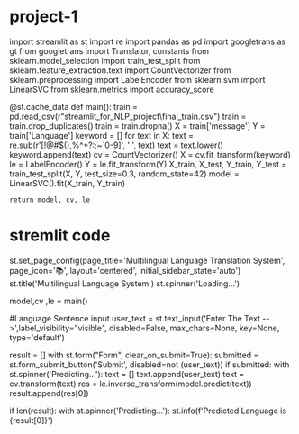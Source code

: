 # project-1
import streamlit as st
import re
import pandas as pd
import googletrans as gt
from googletrans import Translator, constants
from sklearn.model_selection import train_test_split
from sklearn.feature_extraction.text import CountVectorizer
from sklearn.preprocessing import LabelEncoder
from sklearn.svm import LinearSVC
from sklearn.metrics import accuracy_score


@st.cache_data
def main():
    train = pd.read_csv(r"streamlit_for_NLP_project\final_train.csv")
    train = train.drop_duplicates()
    train = train.dropna()
    X = train['message']
    Y = train['Language']
    keyword = []
    for text in X:
        text = re.sub(r'[!@#$(),%^*?:;~`0-9]', ' ', text)
        text = text.lower()
        keyword.append(text)
    cv = CountVectorizer()
    X = cv.fit_transform(keyword)
    le = LabelEncoder()
    Y = le.fit_transform(Y)
    X_train, X_test, Y_train, Y_test = train_test_split(X, Y, test_size=0.3, random_state=42)
    model = LinearSVC().fit(X_train, Y_train)

    return model, cv, le

# stremlit code
st.set_page_config(page_title='Multilingual Language Translation System', page_icon='📚', layout='centered', initial_sidebar_state='auto')
st.title('Multilingual Language System')
st.spinner('Loading...')


model,cv ,le = main()


#Language Sentence input
user_text = st.text_input('Enter The Text -->',label_visibility="visible", disabled=False, max_chars=None, key=None, type='default')

result = []
with st.form("Form", clear_on_submit=True):
    submitted = st.form_submit_button('Submit', disabled=not (user_text))
    if submitted:
        with st.spinner('Predicting...'):
            text = []
            text.append(user_text)
            text = cv.transform(text)
            res = le.inverse_transform(model.predict(text))
            result.append(res[0])

if len(result):
    with st.spinner('Predicting...'):
        st.info(f'Predicted Language is {result[0]}')
